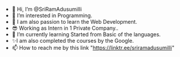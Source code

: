 - 👋 Hi, I’m @SriRamAdusumilli
- 👀 I’m interested in Programming.
- 💖 I am also passion to learn the Web Development.
- 😎 Working as Intern in 1 Private Company..
- 🌱 I’m currently learning Started from Basic of the languages.
- ✨I am also completed the courses by the Google.
- 📫 How to reach me by this link "https://linktr.ee/sriramadusumilli"

<!---
SriRamAdusumilli/SriRamAdusumilli is a ✨ special ✨ repository because its `README.md` (this file) appears on your GitHub profile.
You can click the Preview link to take a look at your changes.
--->
